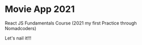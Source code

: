 # Movie App 2021

React JS Fundamentals Course (2021 my first Practice through Nomadcoders) 

Let's nail it!!!